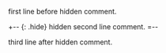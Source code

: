 first line before hidden comment.

+-- {: .hide}
hidden second line comment.
=--

third line after hidden comment. 
